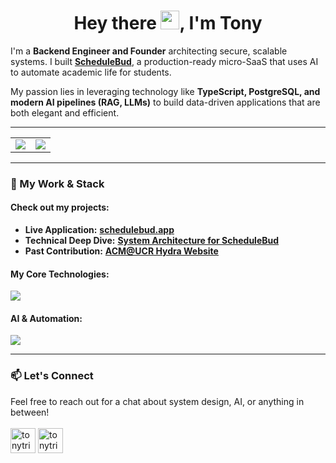 <div align="center">
  <h1>
    Hey there <img src="https://media.giphy.com/media/hvRJCLFzcasrR4ia7z/giphy.gif" width="30px"/>, I'm Tony
  </h1>
</div>

I'm a **Backend Engineer and Founder** architecting secure, scalable systems. I built [**ScheduleBud**](https://schedulebud.app/), a production-ready micro-SaaS that uses AI to automate academic life for students.

My passion lies in leveraging technology like **TypeScript, PostgreSQL, and modern AI pipelines (RAG, LLMs)** to build data-driven applications that are both elegant and efficient.

---

<table>
  <tr>
    <td>
      <a href="https://github.com/anuraghazra/github-readme-stats">
        <img align="center" src="https://github-readme-stats.vercel.app/api?username=tonytrieu-dev&show_icons=true&theme=transparent&hide_border=true&include_all_commits=true&count_private=true" />
      </a>
    </td>
    <td>
      <a href="https://github.com/anuraghazra/github-readme-stats">
        <img align="center" src="https://github-readme-stats.vercel.app/api/top-langs/?username=tonytrieu-dev&layout=compact&theme=transparent&hide_border=true&include_all_commits=true&count_private=true&langs_count=6" />
      </a>
    </td>
  </tr>
</table>

---

### 🚀 My Work & Stack

#### Check out my projects:
- **Live Application:** [**schedulebud.app**](https://schedulebud.app/)
- **Technical Deep Dive:** [**System Architecture for ScheduleBud**](https://github.com/tonytrieu-dev/schedulebud-overview)
- **Past Contribution:** [**ACM@UCR Hydra Website**](https://github.com/acm-ucr/acm-hydra)

#### My Core Technologies:
<p align="left">
  <a href="https://skillicons.dev">
    <img src="https://skillicons.dev/icons?i=ts,react,nodejs,nextjs,ts,tailwind,supabase,postgres,deno,docker,git" />
  </a>
</p>

#### AI & Automation:
<p align="left">
  <a href="https://skillicons.dev">
    <img src="https://skillicons.dev/icons?i=gcp,cloudflare,python,npm" />
  </a>
</p>

---

### 📫 Let's Connect
<p align="left">
  Feel free to reach out for a chat about system design, AI, or anything in between!
  <br><br>
  <a href="mailto:tonytrieu.dev@gmail.com" target="blank"><img align="center" src="https://skillicons.dev/icons?i=gmail" alt="tonytrieu.dev@gmail.com" height="40" width="40" /></a>
  <a href="https://linkedin.com/in/tonytrieu03" target="blank"><img align="center" src="https://skillicons.dev/icons?i=linkedin" alt="tonytrieu03" height="40" width="40" /></a>
</p>
